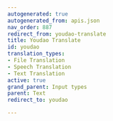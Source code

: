 ```yaml
---
autogenerated: true
autogenerated_from: apis.json
nav_order: 887
redirect_from: youdao-translate
title: Youdao Translate
id: youdao
translation_types:
- File Translation
- Speech Translation
- Text Translation
active: true
grand_parent: Input types
parent: Text
redirect_to: youdao

---
```


